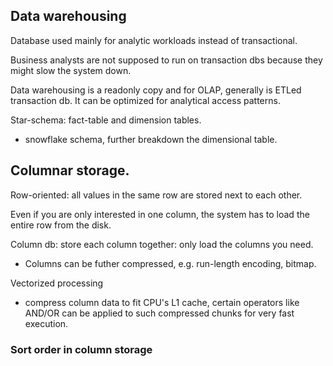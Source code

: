 

## Data warehousing
Database used mainly for analytic workloads instead of transactional.

Business analysts are not supposed to run on transaction dbs because they might slow the system down.

Data warehousing is a readonly copy and for OLAP, generally is ETLed transaction db.
It can be optimized for analytical access patterns.

Star-schema: fact-table and dimension tables.
  - snowflake schema, further breakdown the dimensional table.

## Columnar storage.
Row-oriented: all values in the same row are stored next to each other.

Even if you are only interested in one column, the system has to load the entire row from the disk.

Column db: store each column together: only load the columns you need.
- Columns can be futher compressed, e.g. run-length encoding, bitmap.

Vectorized processing
- compress column data to fit CPU's L1 cache, certain operators like AND/OR can be applied to such compressed chunks for very fast execution.

### Sort order in column storage
